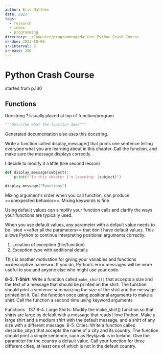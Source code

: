 ```yaml
---
author: Eric Matthes
date: 2023
tags:
  - research
  - inbox
  - programming
directory: ~/Computer/programming/Matthes-Python_Crash_Course
sr-due: 2023-10-06
sr-interval: 3
sr-ease: 250
---
```


# Python Crash Course

started from p.130

## Functions

Docstring
?
Usually placed at top of function/program
```python
"""Describe what the function does"""
```
Generated documentation also uses this docstring.

Write a function called display_message() that prints one sentence telling
everyone what you are learning about in this chapter. Call the function, and
make sure the message displays correctly.

I decide to modify it a little (like second lesson)

```python
def display_message(subject):
    print(f"In this chapter I'm learning: {subject}")

display_message("Functions")
```

Mixing argument's order when you call function, can produce
==unexpected behavior==. Mixing keywords is fine.

Using default values can simplify your function calls and clarify the ways your
functions are typically used.

When you use default values, any parameter with a default value needs to be
listed ==after all the parameters== that don’t have default values. This allows
Python to continue interpreting positional arguments correctly.

1. Location of exception (file/function)
2. Exception type with additional details

This is another motivation for giving your variables and functions
==descriptive names==. If you do, Python’s error messages will be more useful to
you and anyone else who might use your code.

**8-3. T-Shirt**: Write a function called `make_shirt()` that accepts a size
and the text of a message that should be printed on the shirt.
The function should print a sentence summarizing the size of the shirt and the
message printed on it. Call the function once using positional arguments to make
a shirt. Call the function a second time using keyword arguments

Functions   137 8-4. Large Shirts: Modify the make_shirt() function so that
shirts are large by default with a message that reads I love Python. Make a
large shirt and a medium shirt with the default message, and a shirt of any size
with a different message. 8-5. Cities: Write a function called describe_city()
that accepts the name of a city and its country. The function should print a
simple sentence, such as Reykjavik is in Iceland. Give the parameter for the
country a default value. Call your function for three different cities, at least
one of which is not in the default country.

